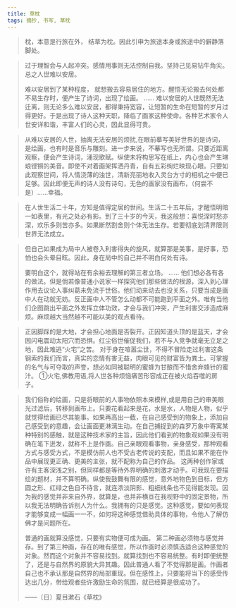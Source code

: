 ```yaml
---
title: 草枕
tags: 摘抄, 书写, 草枕
---
```


> 枕，本意是行旅在外， 结草为枕。因此引申为旅途本身或旅途中的僻静落脚处。

> 过于理智会与人起冲突。感情用事则无法控制自我。坚持己见易钻牛角尖。总之人世难以安居。
>
> 难以安居到了某种程度，   就想搬去容易居住的地方。醒悟无论搬去何处都不易生存时，便产生了诗词，出现了绘画。
> ……
> 难以安居的人世既然无法迁离，则无论多么难以安居，都得秉持宽容，让短暂的生命在短暂的岁月过得更好。于是出现了诗人这种天职，降临了画家这种使命。各种艺术家令人世安详和谐，丰富人们的心灵，因此显得可贵。

> 从难以安居的人世，抽离无法安居的烦扰,在眼前摹写美好世界的是诗词，是绘画，也有时是音乐与雕刻。进一步来说，不摹写也无所谓。只要近距离观察，便会产生诗词，涌现歌赋。纵使未将构思写在纸上，内心也会产生琳琅铿锵的美音。即使不对着画架挥洒丹青，自有五彩绚烂映现心眼。只要如此观察世间，将人情浇薄的浊世，清新亮丽地收入灵台方寸的相机之中便已足够。因此即便无声的诗人没有诗句，无色的画家没有画布，（何尝不是）……幸福。

> 在人世生活二十年，方知是值得定居的世间。生活二十五年后，才醒悟明暗一如表里，有光之处必有影。到了三十岁的今天，我这般想：喜悦深时愁亦深，欢乐多则苦亦多。如果断然割舍则个体无法生存。若要彻底划清界限则世界无法成立。


> 但自己如果成为局中人被卷入利害得失的旋风，就算那是美事，是好事，恐怕也会头晕目眩。因此，身在局中的自己并不明白何处有诗。
>
> 要明白这个，就得站在有余裕去理解的第三者立场。
> ……
> 他们想必各有各的做法。但是倘若像普通小说家一样探究他们那些做法的根源，深入到心理作用去议论人事纠葛未免流于世俗。他们动来动去也没关系，只要当成是画中人在动就无妨。反正画中人不管怎么动都不可能跑到平面之外。唯有当他们企图跳出平面之外发挥立体功效，才会与我们冲突，产生利害交涉造成麻烦。麻烦越大当然越不可能以美的观点看待。

> 正因脚踩的是大地，才会担心地面是否裂开。正因知道头顶的是蓝天，才会因闪电震动太阳穴而恐惧。红尘俗世催促我们，若不与人竞争就毫无立足之地，因此难逃“火宅”之苦。
> 对于身在喧嚣尘世，不得不冒险走过利害这条钢索的我们而言，真实的恋情有害无益，肉眼可见的财富皆为粪土。可掌握的名气与可夺取的声誉，想必如同被聪明的蜜蜂为甘酿而不惜舍弃蜂针的蜜汁。
>  ①火宅,佛教用语,将人世各种烦恼痛苦形容成正在被火焰吞噬的房子。

> 我们俗称的绘画，只是将眼前的人事物依照本来模样,或是用自己的审美眼光过滤后，转移到画布上。只要花看起来是花，水是水，人物是人物，似乎就觉得绘画已尽其能事。如果再高出一截，在自己感受到的物象上，添加自己感受到的意趣，会让画面更淋漓生动。在自己捕捉到的森罗万象中寄寓某种特别的感触，就是这种技术家的主旨，因此他们看到的物象观如果没有明确在笔下迸发，就称不上是作画。自己亲眼观看事物，亲身感受，那种观看方式与感受方式，不是模仿前人也不受古老传说的支配，而且如果不能在作品中展现更正确、更美的主张，就不配称为自己的作品。
> 这两种创作家或许有主客深浅之别，但同样都是等待外界明确的刺激才动手。可我现在要描绘的题材，并不算明确。纵使我鼓舞有限的感觉，意外地物色到目标，但方圆之形、红绿之色自不待言，就连浓淡阴影、粗细线条也不见得能发现。因为我的感觉并非来自外界，就算是，也并非横亘在我视野中的固定景物，所以我无法明确告诉别人为什么。我拥有的只是感觉。这种感觉，要如何表现才能够变成一幅画一一不，如何将这种感觉借助具体的事物，令他人了解仿佛才是问题所在。
>
> 普通的画就算没感觉，只要有实物便可成为画。 第二种画必须物与感觉并存。到了第三种画，存在的唯有感觉，所以作画时必须慎选适合这种感觉的对象。然而这个对象并不容易找到。就算找到也不容易统整。有时即便统整了，还是与自然界的原貌大异其趣。因此普通人看了不觉得那是画。作画者自己也不承认那是自然界的局部重现。但在感性上，只要能将当下的感受传达出几分，带给观者些许激励生命的氛围，就已经算是很成功了。
>
> ——〔日〕夏目漱石《草枕》
